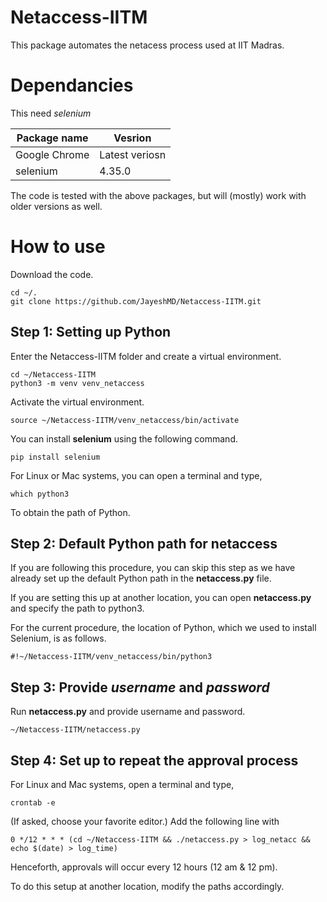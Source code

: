 # Netaccess-IITM

This package automates the netacess process used at IIT Madras. 

# Dependancies

This need *selenium*

| Package name | Vesrion|
|--------------|---------|
| Google Chrome| Latest veriosn| 
| selenium     | 4.35.0 |

The code is tested with the above packages, but will (mostly) work with older versions as well.

# How to use

Download the code.

```
cd ~/.
git clone https://github.com/JayeshMD/Netaccess-IITM.git
```

## Step 1: Setting up Python
Enter the Netaccess-IITM folder and create a virtual environment.

```
cd ~/Netaccess-IITM 
python3 -m venv venv_netaccess
```

Activate the virtual environment.

```
source ~/Netaccess-IITM/venv_netaccess/bin/activate
```
You can install **selenium** using the following command.

```
pip install selenium
```

For Linux or Mac systems, you can open a terminal and type, 
```
which python3
```
To obtain the path of Python.

## Step 2: Default Python path for netaccess
If you are following this procedure, you can skip this step as we have already set up the default Python path in the **netaccess.py** file.

If you are setting this up at another location, you can open **netaccess.py** and specify the path to python3.

For the current procedure, the location of Python, which we used to install Selenium, is as follows.

```
#!~/Netaccess-IITM/venv_netaccess/bin/python3
```

## Step 3: Provide *username* and *password*

Run **netaccess.py** and provide username and password.

```
~/Netaccess-IITM/netaccess.py 
```

## Step 4: Set up to repeat the approval process

For Linux and Mac systems, open a terminal and type,
```
crontab -e
```

(If asked, choose your favorite editor.)
Add the following line with 

```
0 */12 * * * (cd ~/Netaccess-IITM && ./netaccess.py > log_netacc && echo $(date) > log_time)
```

Henceforth, approvals will occur every 12 hours (12 am & 12 pm).

To do this setup at another location, modify the paths accordingly.




